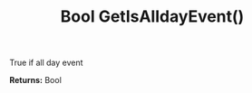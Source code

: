 ﻿---
uid: crmscript_ref_NSAppointmentEntity_GetIsAlldayEvent
title: Bool GetIsAlldayEvent()
intellisense: NSAppointmentEntity.GetIsAlldayEvent
keywords: NSAppointmentEntity, GetIsAlldayEvent
so.topic: reference
---

True if all day event

**Returns:** Bool


